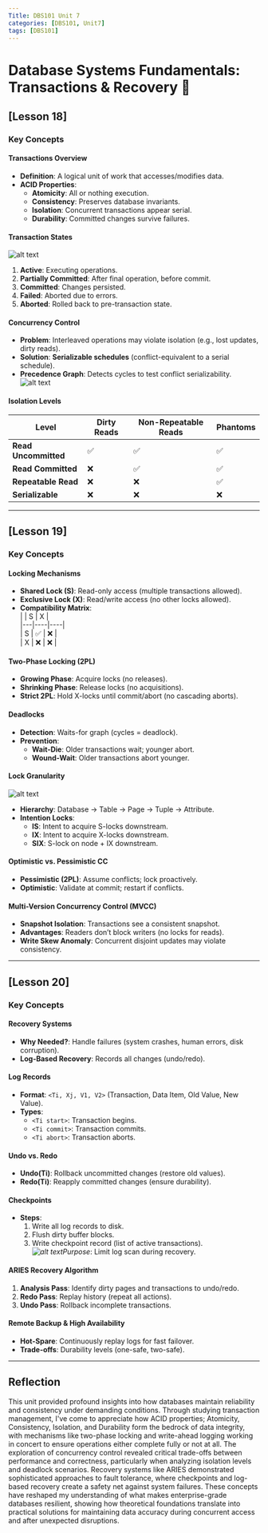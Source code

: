 ```yaml
---
Title: DBS101 Unit 7
categories: [DBS101, Unit7]
tags: [DBS101]
---
```

# Database Systems Fundamentals: Transactions & Recovery 🔄  

## [Lesson 18]  
### **Key Concepts**  

#### **Transactions Overview**  
- **Definition**: A logical unit of work that accesses/modifies data.  
- **ACID Properties**:  
  - **Atomicity**: All or nothing execution.  
  - **Consistency**: Preserves database invariants.  
  - **Isolation**: Concurrent transactions appear serial.  
  - **Durability**: Committed changes survive failures.  

#### **Transaction States** 
 ![alt text](../transition_states_in_dbms.webp)

1. **Active**: Executing operations.  
2. **Partially Committed**: After final operation, before commit.  
3. **Committed**: Changes persisted.  
4. **Failed**: Aborted due to errors.  
5. **Aborted**: Rolled back to pre-transaction state.  

#### **Concurrency Control**  
- **Problem**: Interleaved operations may violate isolation (e.g., lost updates, dirty reads).  
- **Solution**: **Serializable schedules** (conflict-equivalent to a serial schedule).  
- **Precedence Graph**: Detects cycles to test conflict serializability.  
![alt text](<../precedence graph.jpeg>)

#### **Isolation Levels**  
| Level              | Dirty Reads | Non-Repeatable Reads | Phantoms |  
|--------------------|-------------|----------------------|----------|  
| **Read Uncommitted** | ✅           | ✅                    | ✅        |  
| **Read Committed**   | ❌           | ✅                    | ✅        |  
| **Repeatable Read**  | ❌           | ❌                    | ✅        |  
| **Serializable**     | ❌           | ❌                    | ❌        |  

---

## [Lesson 19]  
### **Key Concepts**  

#### **Locking Mechanisms**  
- **Shared Lock (S)**: Read-only access (multiple transactions allowed).  
- **Exclusive Lock (X)**: Read/write access (no other locks allowed).  
- **Compatibility Matrix**:  
  |   | S  | X  |  
  |---|----|----|  
  | S | ✅ | ❌ |  
  | X | ❌ | ❌ |  

#### **Two-Phase Locking (2PL)**  
- **Growing Phase**: Acquire locks (no releases).  
- **Shrinking Phase**: Release locks (no acquisitions).  
- **Strict 2PL**: Hold X-locks until commit/abort (no cascading aborts).  

#### **Deadlocks**  
- **Detection**: Waits-for graph (cycles = deadlock).  
- **Prevention**:  
  - **Wait-Die**: Older transactions wait; younger abort.  
  - **Wound-Wait**: Older transactions abort younger.  

#### **Lock Granularity**  
![alt text](../Locks-hierarchy-DML.png)
- **Hierarchy**: Database → Table → Page → Tuple → Attribute.  
- **Intention Locks**:  
  - **IS**: Intent to acquire S-locks downstream.  
  - **IX**: Intent to acquire X-locks downstream.  
  - **SIX**: S-lock on node + IX downstream.  

#### **Optimistic vs. Pessimistic CC**  
- **Pessimistic (2PL)**: Assume conflicts; lock proactively.  
- **Optimistic**: Validate at commit; restart if conflicts.  

#### **Multi-Version Concurrency Control (MVCC)**  
- **Snapshot Isolation**: Transactions see a consistent snapshot.  
- **Advantages**: Readers don’t block writers (no locks for reads).  
- **Write Skew Anomaly**: Concurrent disjoint updates may violate consistency.  

---

## [Lesson 20]  
### **Key Concepts**  

#### **Recovery Systems**  
- **Why Needed?**: Handle failures (system crashes, human errors, disk corruption).  
- **Log-Based Recovery**: Records all changes (undo/redo).  

#### **Log Records**  
- **Format**: `<Ti, Xj, V1, V2>` (Transaction, Data Item, Old Value, New Value).  
- **Types**:  
  - `<Ti start>`: Transaction begins.  
  - `<Ti commit>`: Transaction commits.  
  - `<Ti abort>`: Transaction aborts.  

#### **Undo vs. Redo**  
- **Undo(Ti)**: Rollback uncommitted changes (restore old values).  
- **Redo(Ti)**: Reapply committed changes (ensure durability).  

#### **Checkpoints**  


- **Steps**:  
  1. Write all log records to disk.  
  2. Flush dirty buffer blocks.  
  3. Write checkpoint record (list of active transactions).  
 *![alt text](../checkpoint.jpeg)*Purpose**: Limit log scan during recovery. 
#### **ARIES Recovery Algorithm**  
1. **Analysis Pass**: Identify dirty pages and transactions to undo/redo.  
2. **Redo Pass**: Replay history (repeat all actions).  
3. **Undo Pass**: Rollback incomplete transactions.  

#### **Remote Backup & High Availability**  
- **Hot-Spare**: Continuously replay logs for fast failover.  
- **Trade-offs**: Durability levels (one-safe, two-safe).  

---

## Reflection  
This unit provided profound insights into how databases maintain reliability and consistency under demanding conditions. Through studying transaction management, I've come to appreciate how ACID properties; Atomicity, Consistency, Isolation, and Durability form the bedrock of data integrity, with mechanisms like two-phase locking and write-ahead logging working in concert to ensure operations either complete fully or not at all. The exploration of concurrency control revealed critical trade-offs between performance and correctness, particularly when analyzing isolation levels and deadlock scenarios. Recovery systems like ARIES demonstrated sophisticated approaches to fault tolerance, where checkpoints and log-based recovery create a safety net against system failures. These concepts have reshaped my understanding of what makes enterprise-grade databases resilient, showing how theoretical foundations translate into practical solutions for maintaining data accuracy during concurrent access and after unexpected disruptions.  


